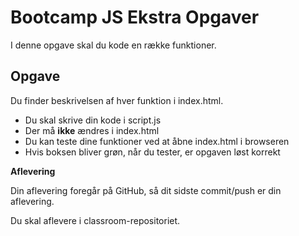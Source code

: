 # Bootcamp JS Ekstra Opgaver

I denne opgave skal du kode en række funktioner. 

## Opgave

Du finder beskrivelsen af hver funktion i index.html.
- Du skal skrive din kode i script.js
- Der må __ikke__ ændres i index.html
- Du kan teste dine funktioner ved at åbne index.html i browseren
- Hvis boksen bliver grøn, når du tester, er opgaven løst korrekt

**Aflevering**

Din aflevering foregår på GitHub, så dit sidste commit/push er din aflevering.

Du skal aflevere i classroom-repositoriet.
